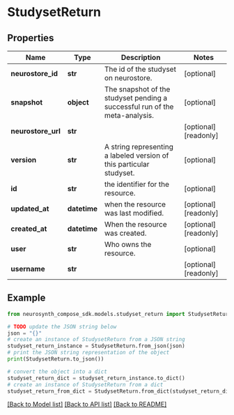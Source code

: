 # StudysetReturn


## Properties

Name | Type | Description | Notes
------------ | ------------- | ------------- | -------------
**neurostore_id** | **str** | The id of the studyset on neurostore. | [optional] 
**snapshot** | **object** | The snapshot of the studyset pending a successful run of the meta-analysis. | [optional] 
**neurostore_url** | **str** |  | [optional] [readonly] 
**version** | **str** | A string representing a labeled version of this particular studyset. | [optional] 
**id** | **str** | the identifier for the resource. | [optional] 
**updated_at** | **datetime** | when the resource was last modified. | [optional] [readonly] 
**created_at** | **datetime** | When the resource was created. | [optional] [readonly] 
**user** | **str** | Who owns the resource. | [optional] 
**username** | **str** |  | [optional] [readonly] 

## Example

```python
from neurosynth_compose_sdk.models.studyset_return import StudysetReturn

# TODO update the JSON string below
json = "{}"
# create an instance of StudysetReturn from a JSON string
studyset_return_instance = StudysetReturn.from_json(json)
# print the JSON string representation of the object
print(StudysetReturn.to_json())

# convert the object into a dict
studyset_return_dict = studyset_return_instance.to_dict()
# create an instance of StudysetReturn from a dict
studyset_return_from_dict = StudysetReturn.from_dict(studyset_return_dict)
```
[[Back to Model list]](../README.md#documentation-for-models) [[Back to API list]](../README.md#documentation-for-api-endpoints) [[Back to README]](../README.md)


